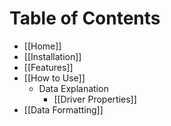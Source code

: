 # Table of Contents

- [[Home]]
- [[Installation]]
- [[Features]]
- [[How to Use]]
  - Data Explanation
    - [[Driver Properties]]
- [[Data Formatting]]